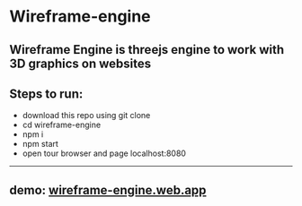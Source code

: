 # Wireframe-engine
Wireframe Engine is threejs engine to work with 3D graphics on websites
-----
## Steps to run:
 - download this repo using git clone
 - cd wireframe-engine
 - npm i
 - npm start
 - open tour browser and page localhost:8080
-----
## demo:  [wireframe-engine.web.app](https://wireframe-engine.web.app)
